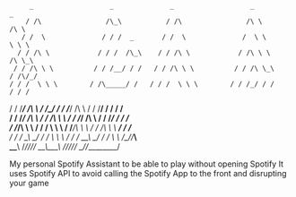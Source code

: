          _                   _              _                   _            _     
        / /\                /\_\           / /\                /\ \         /\ \   
       / /  \              / / /  _       / /  \              /  \ \        \ \ \  
      / / /\ \            / / /  /\_\    / / /\ \            / /\ \ \       /\ \_\ 
     / / /\ \ \          / / /__/ / /   / / /\ \ \          / / /\ \_\     / /\/_/ 
    / / /  \ \ \        / /\_____/ /   / / /  \ \ \        / / /_/ / /    / / /    
   / / /___/ /\ \      / /\_______/   / / /___/ /\ \      / / /__\/ /    / / /     
  / / /_____/ /\ \    / / /\ \ \     / / /_____/ /\ \    / / /_____/    / / /      
 / /_________/\ \ \  / / /  \ \ \   / /_________/\ \ \  / / /\ \ \  ___/ / /__     
/ / /_       __\ \_\/ / /    \ \ \ / / /_       __\ \_\/ / /  \ \ \/\__\/_/___\    
\_\___\     /____/_/\/_/      \_\_\\_\___\     /____/_/\/_/    \_\/\/_________/    
    

My personal Spotify Assistant to be able to play without opening Spotify 
It uses Spotify API to avoid calling the Spotify App to the front and disrupting your game 
